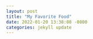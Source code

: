 ```yaml
---
layout: post
title: "My Favorite Food"
date: 2022-01-20 13:38:08 -0800
categories: jekyll update
---
```

